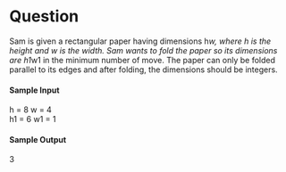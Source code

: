 # Question

Sam is given a rectangular paper having dimensions h*w, where h is the height and w is the width. Sam wants to fold the paper so its dimensions are h1*w1 in the minimum number of move. The paper can only be folded parallel to its edges and after folding, the dimensions should be integers.

#### Sample Input 

h = 8   w = 4  
h1 = 6  w1 = 1

#### Sample Output

3
